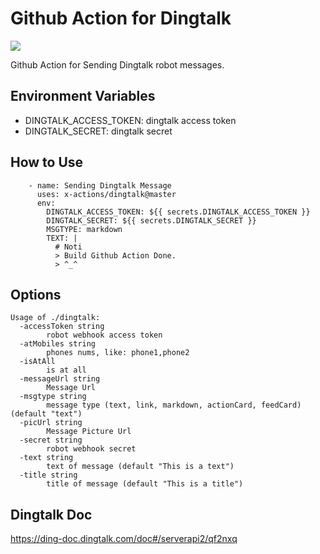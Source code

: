 # Github Action for Dingtalk

![](https://github.com/x-actions/dingtalk/workflows/dingtalk/badge.svg)

Github Action for Sending Dingtalk robot messages.

## Environment Variables

- DINGTALK_ACCESS_TOKEN: dingtalk access token
- DINGTALK_SECRET: dingtalk secret

## How to Use

```
    - name: Sending Dingtalk Message
      uses: x-actions/dingtalk@master
      env:
        DINGTALK_ACCESS_TOKEN: ${{ secrets.DINGTALK_ACCESS_TOKEN }}
        DINGTALK_SECRET: ${{ secrets.DINGTALK_SECRET }}
        MSGTYPE: markdown
        TEXT: |
          # Noti
          > Build Github Action Done.
          > ^_^
```

## Options

```
Usage of ./dingtalk:
  -accessToken string
    	robot webhook access token
  -atMobiles string
    	phones nums, like: phone1,phone2
  -isAtAll
    	is at all
  -messageUrl string
    	Message Url
  -msgtype string
    	message type (text, link, markdown, actionCard, feedCard) (default "text")
  -picUrl string
    	Message Picture Url
  -secret string
    	robot webhook secret
  -text string
    	text of message (default "This is a text")
  -title string
    	title of message (default "This is a title")
```

## Dingtalk Doc

https://ding-doc.dingtalk.com/doc#/serverapi2/qf2nxq
